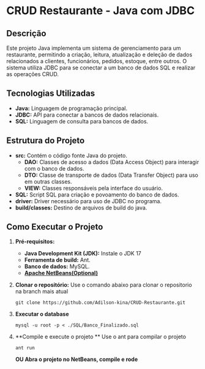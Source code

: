 # CRUD Restaurante - Java com JDBC

## Descrição
Este projeto Java implementa um sistema de gerenciamento para um restaurante, permitindo a criação, leitura, atualização e deleção de dados relacionados a clientes, funcionários, pedidos, estoque, entre outros. O sistema utiliza JDBC para se conectar a um banco de dados SQL e realizar as operações CRUD.

## Tecnologias Utilizadas
* **Java:** Linguagem de programação principal.
* **JDBC:** API para conectar a bancos de dados relacionais.
* **SQL:** Linguagem de consulta para bancos de dados.

## Estrutura do Projeto
* **src:** Contém o código fonte Java do projeto.
    * **DAO:** Classes de acesso a dados (Data Access Object) para interagir com o banco de dados.
    * **DTO:**  Classe de transporte de dados (Data Transfer Object) para uso em outras classes.
    * **VIEW:** Classes responsáveis pela interface do usuário. 
* **SQL:** Script SQL para criação e povoamento do banco de dados.
* **driver:** Driver necessário para uso de JDBC no programa.
* **build/classes:** Destino de arquivos de build do java.

## Como Executar o Projeto
1. **Pré-requisitos:**
    * **Java Development Kit (JDK):** Instale o JDK 17
    * **Ferramenta de build:** Ant.
    * **Banco de dados:** MySQL.
    * **[Apache NetBeans(Optional)](https://netbeans.apache.org/front/main/index.html)**

2. **Clonar o repositório:**
     Use o comando abaixo para clonar o repositorio na branch mais atual
     ```terminal
     git clone https://github.com/Adilson-kina/CRUD-Restaurante.git
     ```
3. **Executar o database**
     ```terminal
     mysql -u root -p < ./SQL/Banco_Finalizado.sql
     ```

4. **Compile e execute o projeto **
     Use o ant para compilar o projeto
     ```terminal
     ant run
     ```
   **OU Abra o projeto no NetBeans, compile e rode**
